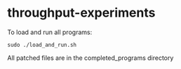 # throughput-experiments


To load and run all programs:

    sudo ./load_and_run.sh

All patched files are in the completed_programs directory
